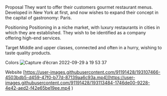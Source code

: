 Proposal
They want to offer their customers gourmet restaurant menus. Developed in New York at first, and now wishes to expand their concept in the capital of gastronomy: Paris.

Positioning
Positioning in a niche market, with luxury restaurants in cities in which they are established. They wish to be identified as a company offering high-end services.

Target
Middle and upper classes, connected and often in a hurry, wishing to taste quality products.

Colors
![Capture d’écran 2022-09-29 à 19 53 37](https://user-images.githubusercontent.com/91191428/193118303-629f7962-658a-46c2-b040-ce4179379b8e.png)

Website
[https://user-images.githubusercontent.com/91191428/193107466-4503bdb5-d459-47f0-b77d-87139aa6c93a.mp4](https://user-images.githubusercontent.com/91191428/193113484-1746de00-9228-4e42-aed2-f42e65be19ee.mp4
)
